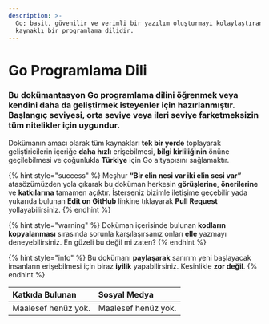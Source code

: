 ```yaml
---
description: >-
  Go; basit, güvenilir ve verimli bir yazılım oluşturmayı kolaylaştıran açık
  kaynaklı bir programlama dilidir.
---
```


# Go Programlama Dili

### Bu dokümantasyon Go programlama dilini öğrenmek veya kendini daha da geliştirmek isteyenler için hazırlanmıştır. Başlangıç seviyesi, orta seviye veya ileri seviye farketmeksizin tüm nitelikler için uygundur.

Dokümanın amacı olarak tüm kaynakları **tek bir yerde** toplayarak geliştiricilerin içeriğe **daha hızlı** erişebilmesi, **bilgi kirliliğinin** önüne geçilebilmesi ve çoğunlukla **Türkiye** için Go altyapısını sağlamaktır.

{% hint style="success" %}
Meşhur **“Bir elin nesi var iki elin sesi var”** atasözümüzden yola çıkarak bu doküman herkesin **görüşlerine**, **önerilerine** ve **katkılarına** tamamen açıktır. İsterseniz bizimle iletişime geçebilir yada yukarıda bulunan **Edit on GitHub** linkine tıklayarak **Pull Request** yollayabilirsiniz.
{% endhint %}

{% hint style="warning" %}
Doküman içerisinde bulunan **kodların kopyalanması** sırasında sorunla karşılaşırsanız onları **elle** yazmayı deneyebilirsiniz. En güzeli bu değil mi zaten?
{% endhint %}

{% hint style="info" %}
Bu dokümanı **paylaşarak** sanırım yeni başlayacak insanların erişebilmesi için biraz **iyilik** yapabilirsiniz. Kesinlikle **zor değil**.
{% endhint %}

| Katkıda Bulunan | Sosyal Medya |
| :--- | :--- |
| Maalesef henüz yok. | Maalesef henüz yok. |

